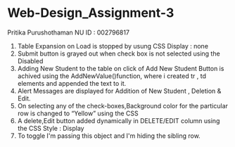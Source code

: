 # Web-Design_Assignment-3

Pritika Purushothaman
NU ID : 002796817


1. Table Expansion on Load is stopped by usung CSS Display : none
2. Submit button is grayed out when check box is not selected using the Disabled
3. Adding New Student to the table on click of Add New Student Button is achived using the AddNewValue()function, where i created tr , td elements and appended the text to it.
4. Alert Messages are displayed for Addition of New Student , Deletion & Edit.
5. On selecting any of the check-boxes,Background color for the particular row  is changed to “Yellow” using the CSS
6. A delete,Edit button added dynamically in DELETE/EDIT column using the CSS Style : Display
7. To toggle I'm passing this object and I'm hiding the sibling row.